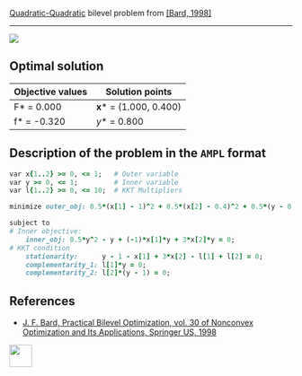 [Quadratic-Quadratic](/BASBLib/QP-QP-problems) bilevel problem from [\[Bard, 1998\]][Bard, 1998]

---

![](https://github.com/basblsolver/BASBLib/wiki/images/b_1998_03_eq.jpg)

## Optimal solution

Objective values   | Solution points         |
------------------ | ----------------------- |
F* = 0.000         | __x__* = (1.000, 0.400) |
f* = -0.320        | _y_* = 0.800            |

## Description of the problem in the `AMPL` format

```ruby
var x{1..2} >= 0, <= 1;   # Outer variable
var y >= 0, <= 1;         # Inner variable
var l{1..2} >= 0, <= 10;  # KKT Multipliers

minimize outer_obj: 0.5*(x[1] - 1)^2 + 0.5*(x[2] - 0.4)^2 + 0.5*(y - 0.8)^2;  # Outer objective

subject to
# Inner objective:
    inner_obj: 0.5*y^2 - y + (-1)*x[1]*y + 3*x[2]*y = 0;
# KKT condition
    stationarity:      y - 1 - x[1] + 3*x[2] - l[1] + l[2] = 0;
    complementarity_1: l[1]*y = 0;
    complementarity_2: l[2]*(y - 1) = 0;
```

##  References

 - [J. F. Bard, Practical Bilevel Optimization, vol. 30 of Nonconvex Optimization and Its Applications, Springer US, 1998](https://doi.org/10.1007/978-1-4757-2836-1)

[<img src="http://www.interupgrade.com/images/pfeil-backbutton.png" width="40" height="40">](/BASBLib/QP-QP-problems "Back to summary of QP-QP bilevel problems")

[Bard, 1998]: https://doi.org/10.1007/978-1-4757-2836-1